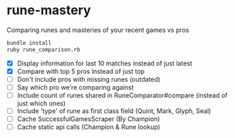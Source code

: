 # rune-mastery
Comparing runes and masteries of your recent games vs pros

```bash
bundle install
ruby rune_comparison.rb
```

- [X] Display information for last 10 matches instead of just latest
- [X] Compare with top 5 pros instead of just top
- [ ] Don't include pros with missing runes (outdated)
- [ ] Say which pro we're comparing against
- [ ] Include count of runes shared in RuneComparator#compare (instead of just which ones)
- [ ] Include 'type' of rune as first class field (Quint, Mark, Glyph, Seal)
- [ ] Cache SuccessfulGamesScraper (By Champion)
- [ ] Cache static api calls (Champion & Rune lookup)
